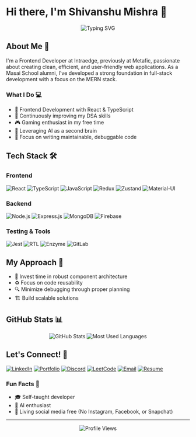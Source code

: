 # Hi there, I'm Shivanshu Mishra 👋

<div align="center">
  <img src="https://readme-typing-svg.herokuapp.com?font=Fira+Code&pause=1000&color=38B2AC&width=435&lines=Frontend+Developer;React+Enthusiast;Problem+Solver" alt="Typing SVG" />
</div>

## About Me 🚀
I'm a Frontend Developer at Intraedge, previously at Metafic, passionate about creating clean, efficient, and user-friendly web applications. As a Masai School alumni, I've developed a strong foundation in full-stack development with a focus on the MERN stack.

### What I Do 💻
- 🔭 Frontend Development with React & TypeScript
- 🌱 Continuously improving my DSA skills
- 🎮 Gaming enthusiast in my free time
- 🧠 Leveraging AI as a second brain
- 🎯 Focus on writing maintainable, debuggable code

## Tech Stack 🛠️

### Frontend
![React](https://img.shields.io/badge/-React-61DAFB?style=flat-square&logo=react&logoColor=black)
![TypeScript](https://img.shields.io/badge/-TypeScript-3178C6?style=flat-square&logo=typescript&logoColor=white)
![JavaScript](https://img.shields.io/badge/-JavaScript-F7DF1E?style=flat-square&logo=javascript&logoColor=black)
![Redux](https://img.shields.io/badge/-Redux-764ABC?style=flat-square&logo=redux&logoColor=white)
![Zustand](https://img.shields.io/badge/-Zustand-443737?style=flat-square&logo=react&logoColor=white)
![Material-UI](https://img.shields.io/badge/-MaterialUI-0081CB?style=flat-square&logo=material-ui)

### Backend
![Node.js](https://img.shields.io/badge/-Node.js-339933?style=flat-square&logo=node.js&logoColor=white)
![Express.js](https://img.shields.io/badge/-Express.js-000000?style=flat-square&logo=express&logoColor=white)
![MongoDB](https://img.shields.io/badge/-MongoDB-47A248?style=flat-square&logo=mongodb&logoColor=white)
![Firebase](https://img.shields.io/badge/-Firebase-FFCA28?style=flat-square&logo=firebase&logoColor=black)

### Testing & Tools
![Jest](https://img.shields.io/badge/-Jest-C21325?style=flat-square&logo=jest&logoColor=white)
![RTL](https://img.shields.io/badge/-RTL-E33332?style=flat-square&logo=testing-library&logoColor=white)
![Enzyme](https://img.shields.io/badge/-Enzyme-FF4154?style=flat-square&logo=testing-library&logoColor=white)
![GitLab](https://img.shields.io/badge/-GitLab-FCA121?style=flat-square&logo=gitlab&logoColor=white)

## My Approach 🎯
- 📐 Invest time in robust component architecture
- ♻️ Focus on code reusability
- 🔍 Minimize debugging through proper planning
- 🏗️ Build scalable solutions

## GitHub Stats 📊

<div align="center">
  <img src="https://github-readme-stats.vercel.app/api?username=Shaivaan&show_icons=true&theme=radical" alt="GitHub Stats" />
  <img src="https://github-readme-stats.vercel.app/api/top-langs/?username=Shaivaan&layout=compact&theme=radical" alt="Most Used Languages" />
</div>

## Let's Connect! 🤝
[![LinkedIn](https://img.shields.io/badge/LinkedIn-0077B5?style=for-the-badge&logo=linkedin&logoColor=white)](https://www.linkedin.com/in/shivanshu-mishra-2b61a221b/)
[![Portfolio](https://img.shields.io/badge/Portfolio-000000?style=for-the-badge&logo=netlify&logoColor=white)](https://shivanshumishra.netlify.app/)
[![Discord](https://img.shields.io/badge/Discord-5865F2?style=for-the-badge&logo=discord&logoColor=white)](https://discord.com/users/ss_ag)
[![LeetCode](https://img.shields.io/badge/LeetCode-FFA116?style=for-the-badge&logo=leetcode&logoColor=white)](https://leetcode.com/u/smssmsvmas/)
[![Email](https://img.shields.io/badge/Email-D14836?style=for-the-badge&logo=gmail&logoColor=white)](mailto:shivanshumish25@gmail.com)
[![Resume](https://img.shields.io/badge/Resume-4285F4?style=for-the-badge&logo=google-drive&logoColor=white)](https://drive.google.com/file/d/1hygMmGMowkYAKQyPEVqrKos1MdF8yFEF/view)

### Fun Facts 🎈
- 🎓 Self-taught developer
- 🤖 AI enthusiast
- 🚫 Living social media free (No Instagram, Facebook, or Snapchat)

---
<div align="center">
  <img src="https://komarev.com/ghpvc/?username=Shaivaan&color=blueviolet" alt="Profile Views" />
</div>
